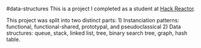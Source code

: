 #data-structures
This is a project I completed as a student at [Hack Reactor](http://hackreactor.com).

This project was split into two distinct parts: 1) Instanciation patterns: functional, functional-shared, prototypal, and pseudoclassical 2) Data structures: queue, stack, linked list, tree, binary search tree, graph, hash table.

